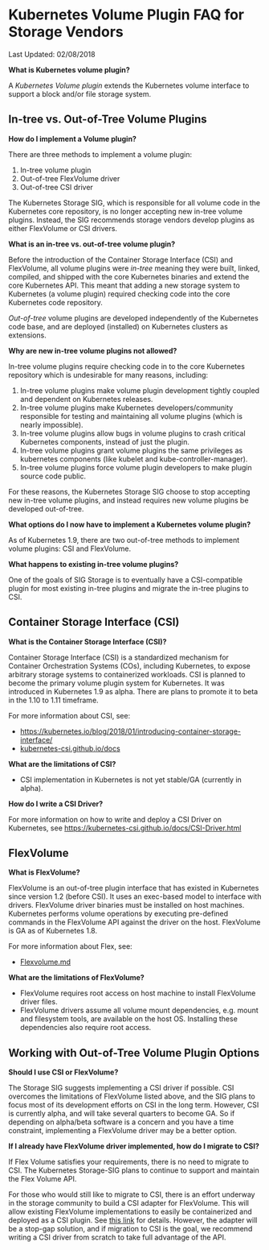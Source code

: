 
# Kubernetes Volume Plugin FAQ for Storage Vendors

Last Updated: 02/08/2018

**What is Kubernetes volume plugin?**

A *Kubernetes Volume plugin* extends the Kubernetes volume interface to support a block and/or file storage system.

## In-tree vs. Out-of-Tree Volume Plugins

**How do I implement a Volume plugin?**

There are three methods to implement a volume plugin:
1. In-tree volume plugin
2. Out-of-tree FlexVolume driver
3. Out-of-tree CSI driver

The Kubernetes Storage SIG, which is responsible for all volume code in the Kubernetes core repository, is no longer accepting new in-tree volume plugins. Instead, the SIG recommends storage vendors develop plugins as either FlexVolume or CSI drivers.

**What is an in-tree vs. out-of-tree volume plugin?**

Before the introduction of the Container Storage Interface (CSI) and FlexVolume, all volume plugins were *in-tree* meaning they were built, linked, compiled, and shipped with the core Kubernetes binaries and extend the core Kubernetes API. This meant that adding a new storage system to Kubernetes (a volume plugin) required checking code into the core Kubernetes code repository.

*Out-of-tree* volume plugins are developed independently of the Kubernetes code base, and are deployed (installed) on Kubernetes clusters as extensions.

**Why are new in-tree volume plugins not allowed?**

In-tree volume plugins require checking code in to the core Kubernetes repository which is undesirable for many reasons, including:
1. In-tree volume plugins make volume plugin development tightly coupled and dependent on Kubernetes releases.
2. In-tree volume plugins make Kubernetes developers/community responsible for testing and maintaining all volume plugins (which is nearly impossible).
3. In-tree volume plugins allow bugs in volume plugins to crash critical Kubernetes components, instead of just the plugin.
4. In-tree volume plugins grant volume plugins the same privileges as kubernetes components (like kubelet and kube-controller-manager).
5. In-tree volume plugins force volume plugin developers to make plugin source code public.

For these reasons, the Kubernetes Storage SIG choose to stop accepting new in-tree volume plugins, and instead requires new volume plugins be developed out-of-tree.

**What options do I now have to implement a Kubernetes volume plugin?**

As of Kubernetes 1.9, there are two out-of-tree methods to implement volume plugins: CSI and FlexVolume.

**What happens to existing in-tree volume plugins?**

One of the goals of SIG Storage is to eventually have a CSI-compatible plugin for most existing in-tree plugins and migrate the in-tree plugins to CSI.

## Container Storage Interface (CSI)

**What is the Container Storage Interface (CSI)?**

Container Storage Interface (CSI) is a standardized mechanism for Container Orchestration Systems (COs), including Kubernetes, to expose arbitrary storage systems to containerized workloads. CSI is planned to become the primary volume plugin system for Kubernetes. It was introduced in Kubernetes 1.9 as alpha. There are plans to promote it to beta in the 1.10 to 1.11 timeframe.

For more information about CSI, see:

*   https://kubernetes.io/blog/2018/01/introducing-container-storage-interface/
*   [kubernetes-csi.github.io/docs](http://kubernetes-csi.github.io/docs)

**What are the limitations of CSI?**
*   CSI implementation in Kubernetes is not yet stable/GA (currently in alpha).

**How do I write a CSI Driver?**

For more information on how to write and deploy a CSI Driver on Kubernetes, see https://kubernetes-csi.github.io/docs/CSI-Driver.html

## FlexVolume

**What is FlexVolume?**

FlexVolume is an out-of-tree plugin interface that has existed in Kubernetes since version 1.2 (before CSI). It uses an exec-based model to interface with drivers. FlexVolume driver binaries must be installed on host machines. Kubernetes performs volume operations by executing pre-defined commands in the FlexVolume API against the driver on the host. FlexVolume is GA as of Kubernetes 1.8.

For more information about Flex, see:
*   [Flexvolume.md]

**What are the limitations of FlexVolume?**

*   FlexVolume requires root access on host machine to install FlexVolume driver files.
*   FlexVolume drivers assume all volume mount dependencies, e.g. mount and filesystem tools, are available on the host OS. Installing these dependencies also require root access.

## Working with Out-of-Tree Volume Plugin Options

**Should I use CSI or FlexVolume?**

The Storage SIG suggests implementing a CSI driver if possible. CSI overcomes the limitations of FlexVolume listed above, and the SIG plans to focus most of its development efforts on CSI in the long term. However, CSI is currently alpha, and will take several quarters to become GA. So if depending on alpha/beta software is a concern and you have a time constraint, implementing a FlexVolume driver may be a better option.

**If I already have FlexVolume driver implemented, how do I migrate to CSI?**

If Flex Volume satisfies your requirements, there is no need to migrate to CSI. The Kubernetes Storage-SIG plans to continue to support and maintain the Flex Volume API.

For those who would still like to migrate to CSI, there is an effort underway in the storage community to build a CSI adapter for FlexVolume. This will allow existing FlexVolume implementations to easily be containerized and deployed as a CSI plugin. See [this link](https://github.com/kubernetes-csi/drivers/tree/master/pkg/flexadapter) for details. However, the adapter will be a stop-gap solution, and if migration to CSI is the goal, we recommend writing a CSI driver from scratch to take full advantage of the API.

[Flexvolume.md]: /contributors/devel/sig-storage/flexvolume.md

